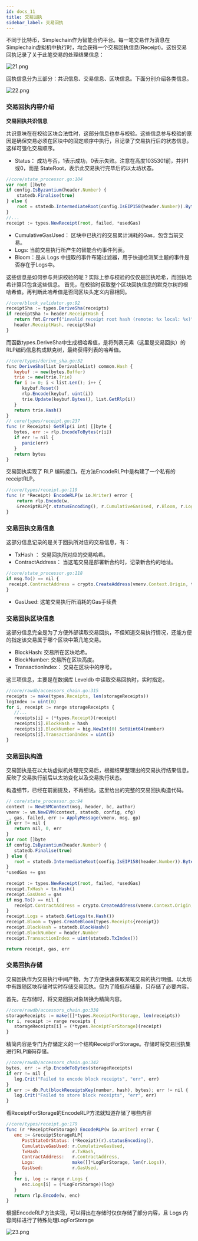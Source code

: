 ```yaml
---
id: docs_11
title: 交易回执
sidebar_label: 交易回执
---
```


不同于比特币，Simplechain作为智能合约平台。每一笔交易作为消息在Simplechain虚拟机中执行时，均会获得一个交易回执信息(Receipt)。这份交易回执记录了关于此笔交易的处理结果信息：

![21.png](https://i.loli.net/2020/04/27/wlzWLg9Us7i5o3m.png)

回执信息分为三部分：共识信息、交易信息、区块信息。下面分别介绍各类信息。

![22.png](https://i.loli.net/2020/04/27/sAWCrbGlmoEV6p8.png)

### 交易回执内容介绍

**交易回执共识信息**

共识意味在在校验区块合法性时，这部分信息也参与校验。这些信息参与校验的原因是确保交易必须在区块中的固定顺序中执行，且记录了交易执行后的状态信息。这样可强化交易顺序。

- Status： 成功与否，1表示成功，0表示失败。注意在高度1035301前，并非1或0，而是 StateRoot，表示此交易执行完毕后的以太坊状态。

```javascript
//core/state_processor.go:104
var root []byte
if config.IsByzantium(header.Number) {
    statedb.Finalise(true)
} else {
    root = statedb.IntermediateRoot(config.IsEIP158(header.Number)).Bytes()
}
//...
receipt := types.NewReceipt(root, failed, *usedGas)
```

- CumulativeGasUsed： 区块中已执行的交易累计消耗的Gas，包含当前交易。
- Logs: 当前交易执行所产生的智能合约事件列表。
- Bloom：是从 Logs 中提取的事件布隆过滤器，用于快速检测某主题的事件是否存在于Logs中。

这些信息是如何参与共识校验的呢？实际上参与校验的仅仅是回执哈希，而回执哈希计算只包含这些信息。 首先，在校验时获取整个区块回执信息的默克尔树的根哈希值。再判断此哈希值是否同区块头定义内容相同。

```javascript
//core/block_validator.go:92
receiptSha := types.DeriveSha(receipts)
if receiptSha != header.ReceiptHash {
   return fmt.Errorf("invalid receipt root hash (remote: %x local: %x)",
   header.ReceiptHash, receiptSha)
}
```

而函数types.DeriveSha中生成根哈希值，是将列表元素（这里是交易回执）的RLP编码信息构成默克树，最终获得列表的哈希值。

```javascript
//core/types/derive_sha.go:32
func DeriveSha(list DerivableList) common.Hash {
   keybuf := new(bytes.Buffer)
   trie := new(trie.Trie)
   for i := 0; i < list.Len(); i++ {
      keybuf.Reset()
      rlp.Encode(keybuf, uint(i))
      trie.Update(keybuf.Bytes(), list.GetRlp(i))
   }
   return trie.Hash()
}
// core/types/receipt.go:237
func (r Receipts) GetRlp(i int) []byte {
   bytes, err := rlp.EncodeToBytes(r[i])
   if err != nil {
      panic(err)
   }
   return bytes
}
```
交易回执实现了 RLP 编码接口。在方法EncodeRLP中是构建了一个私有的receiptRLP。

```javascript
//core/types/receipt.go:119
func (r *Receipt) EncodeRLP(w io.Writer) error {
	return rlp.Encode(w, 
	&receiptRLP{r.statusEncoding(), r.CumulativeGasUsed, r.Bloom, r.Logs})
}

```

### 交易回执交易信息

这部分信息记录的是关于回执所对应的交易信息，有：

- TxHash ： 交易回执所对应的交易哈希。
- ContractAddress： 当这笔交易是部署新合约时，记录新合约的地址。

```javascript
//core/state_processor.go:118
if msg.To() == nil {
 receipt.ContractAddress = crypto.CreateAddress(vmenv.Context.Origin, tx.Nonce())
}

```
- GasUsed: 这笔交易执行所消耗的Gas手续费

### 交易回执区块信息

这部分信息完全是为了方便外部读取交易回执，不但知道交易执行情况，还能方便的指定该交易属于哪个区块中第几笔交易。

- BlockHash: 交易所在区块哈希。
- BlockNumber: 交易所在区块高度。
- TransactionIndex： 交易在区块中的序号。

这三项信息，主要是在数据库 Leveldb 中读取交易回执时，实时指定。

```javascript
//core/rawdb/accessors_chain.go:315
receipts := make(types.Receipts, len(storageReceipts))
logIndex := uint(0)
for i, receipt := range storageReceipts {
   //...
   receipts[i] = (*types.Receipt)(receipt)
   receipts[i].BlockHash = hash
   receipts[i].BlockNumber = big.NewInt(0).SetUint64(number)
   receipts[i].TransactionIndex = uint(i)
}
```

### 交易回执构造

交易回执是在以太坊虚拟机处理完交易后，根据结果整理出的交易执行结果信息。反映了交易执行前后以太坊变化以及交易执行状态。

构造细节，已经在前面提及，不再细说。这里给出的完整的交易回执构造代码。

```javascript
// core/state_processor.go:94
context := NewEVMContext(msg, header, bc, author) 
vmenv := vm.NewEVM(context, statedb, config, cfg) 
_, gas, failed, err := ApplyMessage(vmenv, msg, gp)
if err != nil {
   return nil, 0, err
} 
var root []byte
if config.IsByzantium(header.Number) {
   statedb.Finalise(true)
} else {
   root = statedb.IntermediateRoot(config.IsEIP158(header.Number)).Bytes()
}
*usedGas += gas
 
receipt := types.NewReceipt(root, failed, *usedGas)
receipt.TxHash = tx.Hash()
receipt.GasUsed = gas 
if msg.To() == nil {
   receipt.ContractAddress = crypto.CreateAddress(vmenv.Context.Origin, tx.Nonce())
} 
receipt.Logs = statedb.GetLogs(tx.Hash())
receipt.Bloom = types.CreateBloom(types.Receipts{receipt})
receipt.BlockHash = statedb.BlockHash()
receipt.BlockNumber = header.Number
receipt.TransactionIndex = uint(statedb.TxIndex())

return receipt, gas, err
```
### 交易回执存储

交易回执作为交易执行中间产物，为了方便快速获取某笔交易的执行明细。以太坊中有跟随区块存储时实时存储交易回执。但为了降低存储量，只存储了必要内容。

首先，在存储时，将交易回执对象转换为精简内容。

```javascript
//core/rawdb/accessors_chain.go:338
storageReceipts := make([]*types.ReceiptForStorage, len(receipts))
for i, receipt := range receipts {
   storageReceipts[i] = (*types.ReceiptForStorage)(receipt)
}
```
精简内容是专门为存储定义的一个结构ReceiptForStorage。存储时将交易回执集进行RLP编码存储。

```javascript
//core/rawdb/accessors_chain.go:342
bytes, err := rlp.EncodeToBytes(storageReceipts)
if err != nil {
   log.Crit("Failed to encode block receipts", "err", err)
} 
if err := db.Put(blockReceiptsKey(number, hash), bytes); err != nil {
   log.Crit("Failed to store block receipts", "err", err)
}
```
看ReceiptForStorage的EncodeRLP方法就知道存储了哪些内容

```javascript
//core/types/receipt.go:179
func (r *ReceiptForStorage) EncodeRLP(w io.Writer) error {
   enc := &receiptStorageRLP{
      PostStateOrStatus: (*Receipt)(r).statusEncoding(),
      CumulativeGasUsed: r.CumulativeGasUsed,
      TxHash:            r.TxHash,
      ContractAddress:   r.ContractAddress,
      Logs:              make([]*LogForStorage, len(r.Logs)),
      GasUsed:           r.GasUsed,
   }
   for i, log := range r.Logs {
      enc.Logs[i] = (*LogForStorage)(log)
   }
   return rlp.Encode(w, enc)
}
```
根据EncodeRLP方法实现，可以得出在存储时仅仅存储了部分内容，且 Logs 内容同样进行了特殊处理LogForStorage

![23.png](https://i.loli.net/2020/04/27/CmHSaJXIyLcYfbV.png)